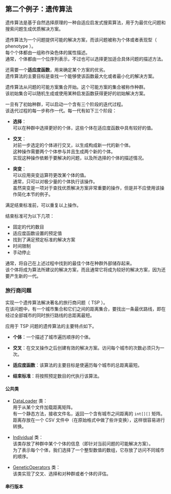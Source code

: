 ## 第二个例子：遗传算法
遗传算法是基于自然选择原理的一种自适应启发式搜索算法，用于为最优化问题和搜索问题生成优质解决方案。  

遗传算法为一个问题提供可能的解决方案，而该问题被称为个体或者表现型（ phenotype ）。  
每个个体都由一组称作染色体的属性描述。  
通常，个体都由一个位序列表示，不过也可以选择更加适合具体问题的描述方法。

还需要一个**适应度函数**，用来确定某个方案的优劣。  
遗传算法的主要目标是查找一个能够使该函数最大化或者最小化的解决方案。  

遗传算法从问题的可能方案集合开始。这个可能方案的集合被称作种群。  
该初始集合可以随机生成或使用某种启发函数获得更好的初始解决方案。

一旦有了初始种群，可以启动一个含有三个阶段的迭代过程。  
该迭代过程的每一步称作一代。每一代有如下三个阶段：
-	**选择**：  
可以在种群中选择更好的个体，这些个体在适应度函数中具有较好的值。

-	**交叉**：  
对前一步选定的个体进行交叉，以生成构成新一代的新个体。  
这种操作需要两个个体参与并且生成两个新的个体。  
实现这种操作依赖于要解决的问题，以及所选择的个体的描述情况。
-	**突变**：  
可以应用突变运算符更改某个体的值。  
通常，只可以对极少量的个体执行该操作。  
虽然突变是一项对于查找优质解决方案非常重要的操作，但是并不应使用该操作简化本节的例子。

满足结束标准前，可以重复以上操作。  

结束标准可为以下几项：
-	固定的代的数目
-	适应度函数设置的预定值
-	找到了满足预定标准的解决方案
-	时间限制
-	手动停止

通常，将自己在上述过程中找到的最佳个体在种群外部储存起来。  
该个体将成为算法所建议的解决方案，而且通常它将成为较好的解决方案，因为还要产生新的一代。  

### 旅行商问题
实现一个遗传算法解决著名的旅行商问题（ TSP ）。  
在该问题中，有一个城市集合和它们之间的距离集合，要找出一条最优路线，即在经过全部城市的同时旅行路线的总距离最短。  

应用于 TSP 问题的遗传算法的主要特点如下。
-	**个体**：一个描述了城市遍历顺序的个体。

-	**交叉**：在交叉操作之后创建有效的解决方案。访问每个城市的次数必须只为一次。
-	**适应度函数**：该算法的主要目标是使遍历每个城市的总距离最短。
-	**结束标准**：将按照预定数目的代执行该算法。

#### 公共类
-	[DataLoader](common/DataLoader.java) 类：  
用于从某个文件加载距离矩阵。  
有一个静态方法，接收文件名，返回一个含有城市之间距离的 `int[][]` 矩阵。  
距离存放在一个 CSV 文件中（在原始格式中做了些许变换），这样很容易进行转换。

-	[Individual](common/Individual.java) 类：  
该类存放了种群中某个个体的信息（即针对当前问题的可能解决方案）。  
为了表示每个个体，我们选择了一个整型数值的数组，它存放了访问不同城市的顺序。
-	[GeneticOperators](common/GeneticOperators.java) 类：  
该类实现了交叉、选择和对种群或者个体的评估。 

#### 串行版本


